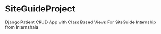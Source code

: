 # SiteGuideProject
Django Patient CRUD App with Class Based Views
For SiteGuide Internship from Internshala
